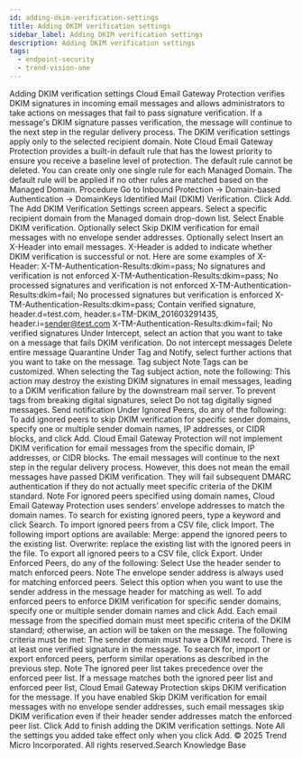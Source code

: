 ```yaml
---
id: adding-dkim-verification-settings
title: Adding DKIM verification settings
sidebar_label: Adding DKIM verification settings
description: Adding DKIM verification settings
tags:
  - endpoint-security
  - trend-vision-one
---
```


 Adding DKIM verification settings Cloud Email Gateway Protection verifies DKIM signatures in incoming email messages and allows administrators to take actions on messages that fail to pass signature verification. If a message's DKIM signature passes verification, the message will continue to the next step in the regular delivery process. The DKIM verification settings apply only to the selected recipient domain. Note Cloud Email Gateway Protection provides a built-in default rule that has the lowest priority to ensure you receive a baseline level of protection. The default rule cannot be deleted. You can create only one single rule for each Managed Domain. The default rule will be applied if no other rules are matched based on the Managed Domain. Procedure Go to Inbound Protection → Domain-based Authentication → DomainKeys Identified Mail (DKIM) Verification. Click Add. The Add DKIM Verification Settings screen appears. Select a specific recipient domain from the Managed domain drop-down list. Select Enable DKIM verification. Optionally select Skip DKIM verification for email messages with no envelope sender addresses. Optionally select Insert an X-Header into email messages. X-Header is added to indicate whether DKIM verification is successful or not. Here are some examples of X-Header: X-TM-Authentication-Results:dkim=pass; No signatures and verification is not enforced X-TM-Authentication-Results:dkim=pass; No processed signatures and verification is not enforced X-TM-Authentication-Results:dkim=fail; No processed signatures but verification is enforced X-TM-Authentication-Results:dkim=pass; Contain verified signature, header.d=test.com, header.s=TM-DKIM_201603291435, header.i=sender@test.com X-TM-Authentication-Results:dkim=fail; No verified signatures Under Intercept, select an action that you want to take on a message that fails DKIM verification. Do not intercept messages Delete entire message Quarantine Under Tag and Notify, select further actions that you want to take on the message. Tag subject Note Tags can be customized. When selecting the Tag subject action, note the following: This action may destroy the existing DKIM signatures in email messages, leading to a DKIM verification failure by the downstream mail server. To prevent tags from breaking digital signatures, select Do not tag digitally signed messages. Send notification Under Ignored Peers, do any of the following: To add ignored peers to skip DKIM verification for specific sender domains, specify one or multiple sender domain names, IP addresses, or CIDR blocks, and click Add. Cloud Email Gateway Protection will not implement DKIM verification for email messages from the specific domain, IP addresses, or CIDR blocks. The email messages will continue to the next step in the regular delivery process. However, this does not mean the email messages have passed DKIM verification. They will fail subsequent DMARC authentication if they do not actually meet specific criteria of the DKIM standard. Note For ignored peers specified using domain names, Cloud Email Gateway Protection uses senders' envelope addresses to match the domain names. To search for existing ignored peers, type a keyword and click Search. To import ignored peers from a CSV file, click Import. The following import options are available: Merge: append the ignored peers to the existing list. Overwrite: replace the existing list with the ignored peers in the file. To export all ignored peers to a CSV file, click Export. Under Enforced Peers, do any of the following: Select Use the header sender to match enforced peers. Note The envelope sender address is always used for matching enforced peers. Select this option when you want to use the sender address in the message header for matching as well. To add enforced peers to enforce DKIM verification for specific sender domains, specify one or multiple sender domain names and click Add. Each email message from the specified domain must meet specific criteria of the DKIM standard; otherwise, an action will be taken on the message. The following criteria must be met: The sender domain must have a DKIM record. There is at least one verified signature in the message. To search for, import or export enforced peers, perform similar operations as described in the previous step. Note The ignored peer list takes precedence over the enforced peer list. If a message matches both the ignored peer list and enforced peer list, Cloud Email Gateway Protection skips DKIM verification for the message. If you have enabled Skip DKIM verification for email messages with no envelope sender addresses, such email messages skip DKIM verification even if their header sender addresses match the enforced peer list. Click Add to finish adding the DKIM verification settings. Note All the settings you added take effect only when you click Add. © 2025 Trend Micro Incorporated. All rights reserved.Search Knowledge Base